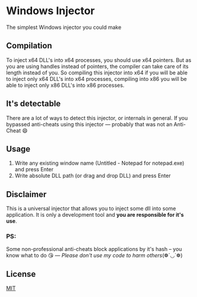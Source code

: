 ﻿# Windows Injector
The simplest Windows injector you could make
## Compilation
To inject x64 DLL's into x64 processes, you should use x64 pointers.
But as you are using handles instead of pointers, the compiler can take care of its length instead of you.
So compiling this injector into x64 if you will be able to inject only x64 DLL's into x64 processes,
compiling into x86 you will be able to inject only x86 DLL's into x86 processes.
## It's detectable
There are a lot of ways to detect this injector, or internals in general.
If you bypassed anti-cheats using this injector — probably that was not an Anti-Cheat 😄
## Usage
1) Write any existing window name (Untitled - Notepad for notepad.exe) and press Enter
2) Write absolute DLL path (or drag and drop DLL) and press Enter
## Disclaimer
This is a universal injector that allows you to inject some dll into some application.
It is only a development tool and **you are responsible for it's use**.
### PS:
Some non-professional anti-cheats block applications by it's hash – you know what to do 😘 —
*Please don't use my code to harm others*(❁´◡`❁)
## License
[MIT](https://choosealicense.com/licenses/mit/)
